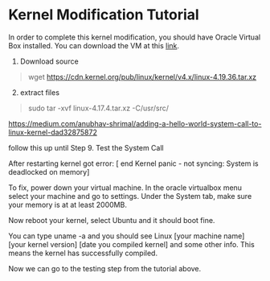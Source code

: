 # Kernel Modification Tutorial

In order to complete this kernel modification, you should have Oracle Virtual Box installed. You can download the VM at this [link](https://www.virtualbox.org/wiki/Downloads).


1. Download source

> wget https://cdn.kernel.org/pub/linux/kernel/v4.x/linux-4.19.36.tar.xz

2. extract files

> sudo tar -xvf linux-4.17.4.tar.xz -C/usr/src/

https://medium.com/anubhav-shrimal/adding-a-hello-world-system-call-to-linux-kernel-dad32875872

follow this up until Step 9. Test the System Call

After restarting kernel got error:
 [ end Kernel panic - not syncing: System is deadlocked on memory]

To fix, power down your virtual machine. In the oracle virtualbox menu select your machine and go to settings. Under the System tab, make sure your memory is at at least 2000MB.

Now reboot your kernel, select Ubuntu and it should boot fine.

You can type uname -a and you should see Linux [your machine name] [your kernel version] [date you compiled kernel] and some other info. This means the kernel has successfully compiled.

Now we can go to the testing step from the tutorial above.

